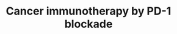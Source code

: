 ---
annotations:
- id: CL:0001063
  type: Cell Type Ontology
  value: neoplastic cell
- id: DOID:162
  parent: disease of cellular proliferation
  type: Disease Ontology
  value: cancer
- id: PW:0000605
  parent: disease pathway
  type: Pathway Ontology
  value: cancer pathway
- id: PW:0000235
  parent: regulatory pathway
  type: Pathway Ontology
  value: adaptive immune response pathway
- id: CL:0000084
  parent: native cell
  type: Cell Type Ontology
  value: T cell
authors:
- Khanspers
- Fehrhart
- Egonw
- Eweitz
citedin:
- link: PMC8751594
  title: DNA methylation of ARHGAP30 is negatively associated with ARHGAP30 expression
    in lung adenocarcinoma, which reduces tumor immunity and is detrimental to patient
    survival (2021)
communities:
- CPTAC
description: 'Immune checkpoints are hardwired into the immune system and are crucial
  for maintaining self-tolerance. Tumors can use these checkpoints to protect themselves
  from immune system attacks.  One such immune checkpoint is PD-1 (programmed cell
  death 1 protein), which binds to its ligand PD-L1 and inhibits immune cell activity,
  including T cell activity. By upregulating PD-L1, cancer cells can inhibit T cells
  that might otherwise attack.  One strategy for cancer immunotherapy is to block
  this kind of negative feedback, thereby increasing anti-cancer T-cell activity.
  For the PD-1 checkpoint, cancer immunotherapeutics block either the PD-1 receptor,
  or the PD-L1 ligand. The [2018 Nobel prize in Physiology or Medicine](https://www.nobelprize.org/prizes/medicine/2018/summary/)
  was awarded to jointly to James Allison and Tasuku Honjo for their discovery of
  cancer therapy by inhibition of negative immune regulation. Phosphorylation sites
  were added based on information from PhosphoSitePlus (R), www.phosphosite.org.  Based
  on and figure 4B in the review by [Pardoll](https://www.ncbi.nlm.nih.gov/pmc/articles/PMC4856023/)
  and figure 1 in the review by [Sharpe and Pauken](https://www.ncbi.nlm.nih.gov/pubmed/28990585). '
last-edited: 2025-03-03
ndex: 2cd29865-8b6c-11eb-9e72-0ac135e8bacf
organisms:
- Homo sapiens
redirect_from:
- /index.php/Pathway:WP4585
- /instance/WP4585
- /instance/WP4585_r137091
revision: r137091
schema-jsonld:
- '@context': https://schema.org/
  '@id': https://wikipathways.github.io/pathways/WP4585.html
  '@type': Dataset
  creator:
    '@type': Organization
    name: WikiPathways
  description: 'Immune checkpoints are hardwired into the immune system and are crucial
    for maintaining self-tolerance. Tumors can use these checkpoints to protect themselves
    from immune system attacks.  One such immune checkpoint is PD-1 (programmed cell
    death 1 protein), which binds to its ligand PD-L1 and inhibits immune cell activity,
    including T cell activity. By upregulating PD-L1, cancer cells can inhibit T cells
    that might otherwise attack.  One strategy for cancer immunotherapy is to block
    this kind of negative feedback, thereby increasing anti-cancer T-cell activity.
    For the PD-1 checkpoint, cancer immunotherapeutics block either the PD-1 receptor,
    or the PD-L1 ligand. The [2018 Nobel prize in Physiology or Medicine](https://www.nobelprize.org/prizes/medicine/2018/summary/)
    was awarded to jointly to James Allison and Tasuku Honjo for their discovery of
    cancer therapy by inhibition of negative immune regulation. Phosphorylation sites
    were added based on information from PhosphoSitePlus (R), www.phosphosite.org.  Based
    on and figure 4B in the review by [Pardoll](https://www.ncbi.nlm.nih.gov/pmc/articles/PMC4856023/)
    and figure 1 in the review by [Sharpe and Pauken](https://www.ncbi.nlm.nih.gov/pubmed/28990585). '
  keywords:
  - Atezolizumab
  - Avelumab
  - BATF
  - CD274
  - CD3D
  - CD3E
  - CD3G
  - CD8A
  - CD8B
  - Durvalumab
  - IFNG
  - JUN
  - LCK
  - MHC I
  - MHC II
  - NFAT5
  - NFATC1
  - NFATC2
  - NFATC3
  - NFATC4
  - NFKB1
  - Nivolumab
  - PDCD1
  - PDCD1LG2
  - PTPN11
  - Pembrolizumab
  - Pidilizumab
  - STAT3
  - TRA
  - TRB
  - Tislelizumab
  - ZAP70
  license: CC0
  name: Cancer immunotherapy by PD-1 blockade
seo: CreativeWork
title: Cancer immunotherapy by PD-1 blockade
wpid: WP4585
---